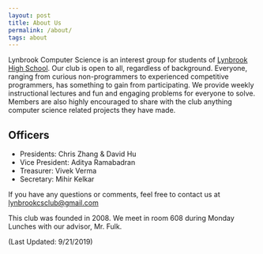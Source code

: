 ```yaml
---
layout: post
title: About Us
permalink: /about/
tags: about
---
```


Lynbrook Computer Science is an interest group for students of [Lynbrook High School](http://lhs.fuhsd.org/). Our club is open to all, regardless of background. Everyone, ranging from curious non-programmers to experienced competitive programmers, has something to gain from participating. We provide weekly instructional lectures and fun and engaging problems for everyone to solve. Members are also highly encouraged to share with the club anything computer science related projects they have made.

## Officers
+ Presidents: Chris Zhang & David Hu
+ Vice President: Aditya Ramabadran
+ Treasurer: Vivek Verma
+ Secretary: Mihir Kelkar

If you have any questions or comments, feel free to contact us at [lynbrookcsclub@gmail.com](mailto:lynbrookcsclub@gmail.com)

This club was founded in 2008. We meet in room 608 during Monday Lunches with our advisor, Mr. Fulk.

(Last Updated: 9/21/2019)
